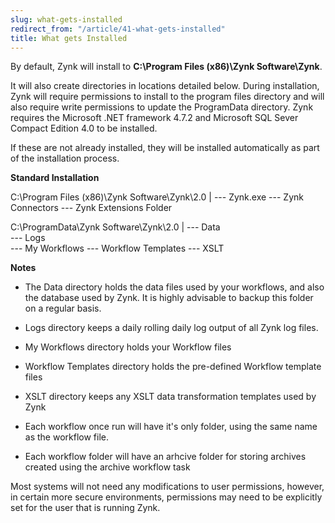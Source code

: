 ```yaml
---
slug: what-gets-installed
redirect_from: "/article/41-what-gets-installed"
title: What gets Installed
---
```

By default, Zynk will install to **C:\Program Files (x86)\Zynk Software\Zynk**. 

It will also create directories in locations detailed below. During installation, Zynk will require permissions to install to the program files directory and will also require write permissions to update the ProgramData directory. Zynk requires the Microsoft .NET framework 4.7.2 and Microsoft SQL Sever Compact Edition 4.0 to be installed. 

If these are not already installed, they will be installed automatically as part of the installation process.

**Standard Installation**

C:\Program Files (x86)\Zynk Software\Zynk\2.0 
    | 
    --- Zynk.exe 
    --- Zynk Connectors
    --- Zynk Extensions Folder
    
C:\ProgramData\Zynk Software\Zynk\2.0
    | 
    --- Data  
    --- Logs  
    --- My Workflows 
    --- Workflow Templates 
    --- XSLT
    
**Notes**

 * The Data directory holds the data files used by your workflows, and also the database used by Zynk. It is highly advisable to backup this folder on a regular basis.
 * Logs directory keeps a daily rolling daily log output of all Zynk log files.
 * My Workflows directory holds your Workflow files
 * Workflow Templates directory holds the pre-defined Workflow template files
 * XSLT directory keeps any XSLT data transformation templates used by Zynk
 
 * Each workflow once run will have it's only folder, using the same name as the workflow file.
 * Each workflow folder will have an arhcive folder for storing archives created using the archive workflow task

Most systems will not need any modifications to user permissions, however, in certain more secure environments, permissions may need to be explicitly set for the user that is running Zynk.
